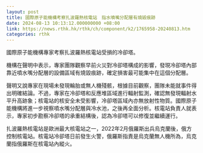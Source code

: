 ```yaml
---
layout: post
title: 國際原子能機構考察扎波羅熱核電站　指水噴嘴分配層有燒毀痕跡
date: 2024-08-13 10:13:12.000000000 +08:00
link: https://news.rthk.hk/rthk/ch/component/k2/1765958-20240813.htm
categories: rthk
---
```


國際原子能機構專家考察扎波羅熱核電站受損的冷卻塔。

機構在聲明中表示，專家團隊觀察早前火災對冷卻塔構成的影響，發現冷卻塔內部靠近噴水嘴分配層的設備區域有燒毀痕跡，確定損害最可能集中在這個分配層。

聲明又說專家在現場未發現輪胎或無人機殘骸，根據目前觀察，團隊未能就事件得出明確結論。不過，專家在冷卻塔和反應堆區域進行輻射監測，確認無發現輻射水平升高跡象；核電站的核安全未受影響，冷卻塔區域內亦無放射性物質。國際原子能機構將進一步視察噴水嘴分配層與冷水池，之後再全面分析。核電站負責人就表示，專家初步勘察冷卻塔的承重結構後，認為冷卻塔可以修復並繼續運行。

扎波羅熱核電站是歐洲最大核電站之一，2022年2月俄羅斯出兵烏克蘭後，俄方控制核電站。核電站冷卻塔日前發生火警，俄羅斯指責是烏克蘭無人機所為，烏克蘭指俄羅斯在核電站內縱火。
